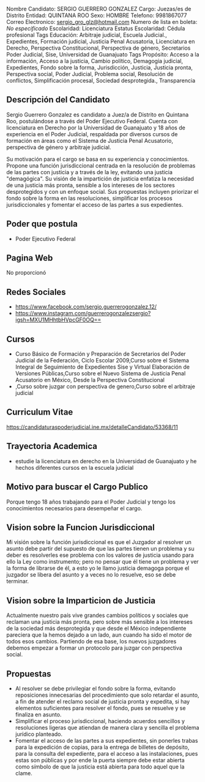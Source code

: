 Nombre Candidato: SERGIO GUERRERO GONZALEZ
Cargo: Juezas/es de Distrito
Entidad: QUINTANA ROO
Sexo: HOMBRE
Telefono: 9981867077
Correo Electronico: sergio_gro_glz@hotmail.com
Numero de lista en boleta: *No especificado*
Escolaridad: Licenciatura
Estatus Escolaridad: Cédula profesional
Tags Educación: Arbitraje judicial, Escuela Judicial., Expedientes, Formación judicial, Justicia Penal Acusatoria, Licenciatura en Derecho, Perspectiva Constitucional, Perspectiva de género, Secretarios Poder Judicial, Sise, Universidad de Guanajuato
Tags Propósito: Acceso a la información, Acceso a la justicia, Cambio político, Demagogia judicial, Expedientes, Fondo sobre la forma, Jurisdicción, Justicia, Justicia pronta, Perspectiva social, Poder Judicial, Problema social, Resolución de conflictos, Simplificación procesal, Sociedad desprotegida., Transparencia


## Descripción del Candidato 

Sergio Guerrero Gonzalez es candidato a Juez/a de Distrito en Quintana Roo, postulándose a través del Poder Ejecutivo Federal. Cuenta con licenciatura en Derecho por la Universidad de Guanajuato y 18 años de experiencia en el Poder Judicial, respaldada por diversos cursos de formación en áreas como el Sistema de Justicia Penal Acusatorio, perspectiva de género y arbitraje judicial.

Su motivación para el cargo se basa en su experiencia y conocimientos. Propone una función jurisdiccional centrada en la resolución de problemas de las partes con justicia y a través de la ley, evitando una justicia "demagógica".  Su visión de la impartición de justicia enfatiza la necesidad de una justicia más pronta, sensible a los intereses de los sectores desprotegidos y con un enfoque social.  Sus propuestas incluyen priorizar el fondo sobre la forma en las resoluciones, simplificar los procesos jurisdiccionales y fomentar el acceso de las partes a sus expedientes.


## Poder que postula

- Poder Ejecutivo Federal


## Pagina Web

No proporcionó


## Redes Sociales

- https://www.facebook.com/sergio.guerrerogonzalez.12/
- https://www.instagram.com/guerrerogonzalezsergio?igsh=MXU1MHhtbHVpcGF0OQ==


## Cursos

- Curso Básico de Formación y Preparación de Secretarios del Poder Judicial de la Federación, Ciclo Escolar 2009,Curso sobre el Sistema Integral de Seguimiento de Expedientes Sise y Virtual Elaboración de Versiones Públicas,Curso sobre el Nuevo Sistema de Justicia Penal Acusatorio en México, Desde la Perspectiva Constitucional
- ,Curso sobre juzgar con perspectiva de genero,Curso sobre el arbitraje judicial


## Curriculum Vitae

https://candidaturaspoderjudicial.ine.mx/detalleCandidato/53368/11


## Trayectoria Academica

- estudie la licenciatura en derecho en la Universidad de Guanajuato y he hechos diferentes cursos en la escuela judicial


## Motivo para buscar el Cargo Publico

Porque tengo 18 años trabajando para el Poder Judicial y tengo los conocimientos necesarios para desempeñar el cargo.


## Vision sobre la Funcion Jurisdiccional

Mi visión sobre la función jurisdiccional es que el Juzgador al resolver un asunto debe partir del supuesto de que las partes tienen un problema y su deber es resolverles ese problema con los valores de justicia usando para ello la Ley como instrumento; pero no pensar que él tiene un problema y ver la forma de librarse de él, a esto yo le llamo justicia demagoga porque el juzgador se libera del asunto y a veces no lo resuelve, eso se debe terminar.


## Vision sobre la Imparticion de Justicia

Actualmente nuestro país vive grandes cambios políticos y sociales que reclaman una justicia más pronta, pero sobre más sensible a los intereses de la sociedad más desprotegida y que desde el México independiente pareciera que la hemos dejado a un lado, aun cuando ha sido el motor de todos esos cambios. Partiendo de esa base, los nuevos juzgadores debemos empezar a formar un protocolo para juzgar con perspectiva social.


## Propuestas

- Al resolver se debe privilegiar el fondo sobre la forma, evitando reposiciones innecesarias del procedimiento que solo retardar el asunto, a fin de atender el reclamo social de justicia pronta y expedita, si hay elementos suficientes para resolver el fondo, pues se resuelve y se finaliza en asunto.
- Simplificar el proceso jurisdiccional, haciendo acuerdos sencillos y resoluciones ligeras que atiendan de manera clara y sencilla el problema jurídico planteado.
- Fomentar el acceso de las partes a sus expedientes, sin ponerles trabas para la expedición de copias, para la entrega de billetes de depósito, para la consulta del expediente, para el acceso a las instalaciones, pues estas son públicas y por ende la puerta siempre debe estar abierta como símbolo de que la justicia está abierta para todo aquel que la clame.

